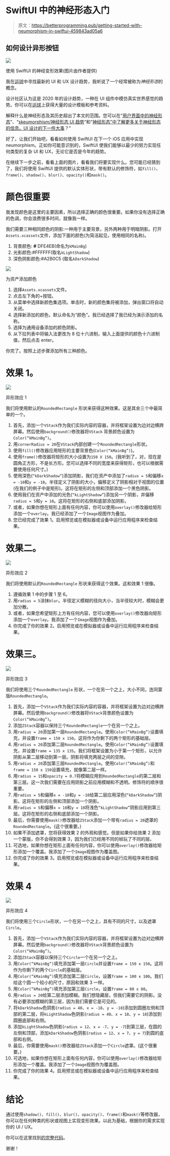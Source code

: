 # SwiftUI 中的神经形态入门

> 原文：<https://betterprogramming.pub/getting-started-with-neumorphism-in-swiftui-459843ad05a6>

## 如何设计异形按钮

![](img/a44c5aab02229ebc66cbd2011402cacf.png)

使用 SwiftUI 的神经变形效果(图片由作者提供)

我在[运球](https://dribbble.com/)中寻找最新的 UI 和 UX 设计趋势，我听说了一个经常被称为*神经形态*的概念。

设计社区认为这是 2020 年的设计趋势，一种在 UI 组件中模仿真实世界感觉的趋势。你可以在[运球](https://dribbble.com/search/neumorphism)上获得大量的设计模板和参考资料。

解释什么是神经形态及其历史超出了本文的范围。您可以在“[用户界面中的神经形态](https://uxdesign.cc/neumorphism-in-user-interfaces-b47cef3bf3a6)”、“[skeumorphism/神经形态 UI 趋势](https://medium.muz.li/skeuomorphism-neumorphism-ui-trend-e7b78792bd21)”和“[神经形态”中了解更多关于神经形态的信息。UI 设计的下一件大事](https://medium.com/@openGeeksLab/neumorphism-the-next-big-thing-in-ui-design-11e703df3ab0)？”

好了，让我们开始吧，看看如何使用 SwiftUI 在下一个 iOS 应用中实现 neumorphism。正如你可能意识到的，SwiftUI 使我们能够以最少的努力实现任何类型的复杂 UI 和 UX，无论它是否是今年的趋势。

在继续下一步之前，看看上面的图片，看看我们将要实现什么。您可能已经猜到了，我们将使用 SwiftUI 提供的默认实体形状，带有默认的修饰符，如`fill()`、`frame()`、`shadow()`、`blur()`、`opacity()`和`mask()`。

# 颜色很重要

我发现颜色是这里的主要因素，所以选择正确的颜色很重要。如果你没有选择正确的色调，你会浪费很多时间，就像我一样。

我们需要三种相同颜色的阴影:一种用于主要背景，另外两种用于明暗阴影。打开`Assets.xcassets`文件，添加下面的颜色(为简洁起见，使用相同的名称)。

1.  背景颜色: **#** DFE4EB(命名为`kMainBg`)
2.  光影颜色:#FFFFFF(取名`kLightShadow`)
3.  深色阴影颜色:#A2B0C5 (取名`kDarkShadow`)

![](img/97cb1b158dc6badb349f9bb336bd6ebb.png)

为资产添加颜色

1.  选择`Assets.xcassets`文件。
2.  点击左下角的+按钮。
3.  从菜单中选择新颜色集选项。单击时，新的颜色集将被添加，弹出窗口将自动关闭。
4.  选择新添加的颜色，默认命名为“颜色”。我已经选择了我已经为演示添加的名称。
5.  选择为通用设备添加的颜色阴影。
6.  从下拉列表中将输入法更改为 8 位十六进制，输入上面提供的颜色十六进制值，然后点击 enter。

你完了。按照上述步骤添加所有三种颜色。

# 效果 1。

![](img/b5aaf42c784b80dbe03e41c403b9950e.png)

异形效应 1

我们将使用默认的`RoundedRectangle` 形状来获得这种效果。这是其余三个中最简单的一个。

1.  首先，添加一个`VStack`作为我们实际内容的容器，并将框架设置为边对边横跨屏幕。然后使用`background()`修改器将`VStack` 背景颜色设置为`Color(“kMainBg”)`。
2.  用`cornerRadius = 20`在`VStack`内部创建一个`RoundedRectangle`形状。
3.  使用`fill()`修改器应用矩形的主要背景色(`Color(“kMainBg”)`)。
4.  使用`frame()`修改器将矩形的大小设置为`150 X 150`。(我听到了，对，现在是圆角正方形，不是长方形。您可以选择不同的宽度来获得矩形，也可以根据需要使用任何尺寸。)
5.  使用深色(`“kDarkShadow”`)添加阴影，我们在资产中添加了`radius = 5`和偏移`x = -10`和`y = -10`。半径定义了阴影的大小，偏移定义了阴影相对于视图的位置(在我们的例子中是矩形)。这将在矩形的左侧和顶部添加一个黑色阴影。
6.  使用我们在资产中添加的光色(`“kLightShadow”`)添加另一个阴影，并偏移`radius = 5`和`y = 10`。这将在矩形的右侧和底部添加阴影。
7.  或者，如果你想在矩形上面有任何内容，你可以使用`overlay()`修改器给矩形添加一个`overlay`。我已经添加了一个`Image`视图作为叠加。
8.  您已经完成了效果 1。启用预览或在模拟器或设备中运行应用程序来检查结果。

# 效果二。

![](img/812287993b3d7a0b5d0e4b5c926d9293.png)

异形效应 2

我们将使用默认的`RoundedRectangle` 形状来获得这个效果。这和效果 1 很像。

1.  遵循效果 1 中的步骤 1 至 6。
2.  用`radius = 5`涂抹`blur`。半径定义模糊的径向大小，当半径较大时，模糊会更加分散。
3.  或者，如果您希望矩形上方有任何内容，您可以使用`overlay()`修改器向矩形添加一个`overlay`。我添加了一个`Image`视图作为叠加。
4.  你完成了你的效果 2。启用预览或在模拟器或设备中运行应用程序来检查结果。

# 效果三。

![](img/4b3f2aba0769e084fcb06b27a781238e.png)

异形效应 3

我们将使用三个`RoundedRectangle` 形状，一个在另一个之上，大小不同，连同蒙版`RoundedRectangle`。

1.  首先，添加一个`VStack`作为我们实际内容的容器，并将框架设置为边对边横跨屏幕。然后使用`background()`修改器将`VStack`背景颜色设置为`Color(“kMainBg”)`。
2.  添加`ZStack`容器以保持三个`RoundedRectangle`一个在另一个之上。
3.  用`radius = 20`添加第一层`RoundedRectangle`。使用`Color(“kMainBg”)`设置填充，并设置`frame = 150 x 150`。这将作为你剩下的两个矩形的基础层。
4.  用`radius = 20`添加第二层`RoundedRectangle`。使用`Color(“kMainBg”)`设置填充，并设置`frame = 135 x 135`。我们将框架设置为小于第一个矩形，以允许阴影从第二层移动到第一层。阴影将填充两层之间的空隙。
5.  用`radius = 20`添加第三层`RoundedRectangle`。使用`Color(“kMainBg”)`和`frame = 150 x 150`设置填充，就像第二层一样。
6.  用`radius = 15`和`opacity = 0.7`将模糊应用到`RoundedRectangle`的第二层和第三层。这一次我们需要在应用阴影之前应用模糊和不透明。修饰符的顺序很重要。
7.  用`radius = 5`和偏移`x = -10`和`y = -10`给第二层应用深色(`“kDarkShadow”`)阴影。这将在矩形的左侧和顶部添加一个阴影。
8.  用`radius = 5`和偏移`x = 10`和`y = 10`将浅色`“kLightShadow”`阴影应用到第三层。这将在矩形的右侧和底部添加一个阴影。
9.  最后，你需要使用`mask()`修改器给`ZStack`添加一个带有`radius = 20`遮罩的`RoundedRectangle`。(这个很重要。)
10.  如果不添加遮罩，您将获得效果 2 的外观和感觉。但是如果你给效果 2 添加一个蒙版，你不会得到效果 3，因为我们已经用不同的帧玩了不同的层。
11.  可选地，如果你想在矩形上面有任何内容，你可以使用`overlay()`修改器给矩形添加一个覆盖。我添加了一个`Image`视图作为覆盖图。
12.  你完成了你的效果 3。启用预览或在模拟器或设备中运行应用程序来检查结果。

# 效果 4

![](img/38403a908d9ce1a5974ee7d29201458f.png)

异形效应 4

我们将使用三个`Circle`形状，一个在另一个之上，具有不同的尺寸，以及遮罩`Circle`。

1.  首先，添加一个`VStack`作为我们实际内容的容器，并将框架设置为边对边横跨屏幕。然后使用`background()`修改器将`VStack`背景颜色设置为`Color(“kMainBg”)`。
2.  添加`ZStack`容器以保持三个`Circle`一个在另一个之上。
3.  用`Color(“kMainBg”)`填充添加第一层`Circle`并设置`frame = 150 x 150`。这将作为你剩下的两个`Circle`的基础层。
4.  用`Color(“kMainBg”)`填充添加第二层`Circle`，设置`frame = 100 x 100`。我们给这个圆一个较小的尺寸，原因和效果 3 一样。
5.  用`Color(“kMainBg”)`填充添加第三层`Circle`，设置`frame = 80 x 80`。
6.  用`radius = 20`给第二层添加模糊。我们想隐藏层，但我们需要它的阴影。没有必要添加模糊的第三层，因为我们需要它是可见的。
7.  将`kDarkShadow`色阴影(`radius = 40`、`x = -18`、`y = -18`)添加到圆圈左侧和顶部的第二层，将`kLightShadow`色阴影(`radius = 40`、`x = 18`、`y = 18`)添加到圆圈底部和右侧。
8.  添加`kLightShadow`色阴影(`radius = 12`、`x = -7`、`y = -7`)到第三层，在圆的左侧和顶部，添加`kDarkShadow`色阴影(`radius = 12`、`x = 7`、`y = 7`)到圆的底部和右侧。
9.  最后，你需要使用`mask()`修改器给`ZStack`添加一个`Circle`遮罩。(这个很重要。)
10.  可选地，如果你想在矩形上面有任何内容，你可以使用`overlay()`修改器给矩形添加一个覆盖。我添加了一个`Image`视图作为覆盖图。
11.  你完成了你的效果 4。启用预览或在模拟器或设备中运行应用程序来检查结果。

# 结论

通过使用`shadow()`、`fill()`、`blur()`、`opacity()`、`frame()`和`mask()`等修改器，你可以在任何种类的形状或视图上实现变形效果。以此为基础，根据你的需求实现你的 UI / UX。

你可以在这里找到[的完整代码](https://github.com/karthironald/Neumorphism)。

谢谢！